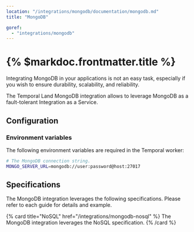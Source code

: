 ```yaml
---
location: "/integrations/mongodb/documentation/mongodb.md"
title: "MongoDB"

goref:
  - "integrations/mongodb"
---
```


# {% $markdoc.frontmatter.title %}

Integrating MongoDB in your applications is not an easy task, especially if you
wish to ensure durability, scalability, and reliability.

The Temporal Land MongoDB integration allows to leverage MongoDB as a fault-tolerant
Integration as a Service.

## Configuration

### Environment variables

The following environment variables are required in the Temporal worker:

```bash
# The MongoDB connection string.
MONGO_SERVER_URL=mongodb://user:password@host:27017
```

## Specifications

The MongoDB integration leverages the following specifications. Please refer
to each guide for details and example.

{% card title="NoSQL" href="/integrations/mongodb-nosql" %}
  The MongoDB integration leverages the NoSQL specification.
{% /card %}
